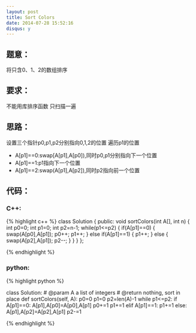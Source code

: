 ```yaml
---
layout: post
title: Sort Colors
date: 2014-07-28 15:52:16
disqus: y
---
```


## 题意：
将只含0、1、2的数组排序

## 要求：
不能用库排序函数
只扫描一遍

## 思路：
设置三个指针p0,p1,p2分别指向0,1,2的位置
遍历p1的位置
- A[p1]==0:swap[A[p1],A[p0]),同时p0,p1分别指向下一个位置
- A[p1]==1:p1指向下一个位置
- A[p1]==2:swap(A[p1],A[p2]),同时p2指向前一个位置

## 代码：

### C++:

{% highlight c++ %}
class Solution {
public:
    void sortColors(int A[], int n) {
        int p0=0;
        int p1=0;
        int p2=n-1;
        while(p1<=p2)
        {
            if(A[p1]==0)
            {
                swap(A[p0],A[p1]);
                p0++;
                p1++;
            }
            else if(A[p1]==1)
            {
                p1++;
            }
            else
            {
                swap(A[p2],A[p1]);
                p2--;
            }
        }
    }
};


 {% endhighlight %}
### python:

{% highlight python %}

class Solution:
    # @param A a list of integers
    # @return nothing, sort in place
    def sortColors(self, A):
        p0=0
        p1=0
        p2=len(A)-1
        while p1<=p2:
            if A[p1]==0:
                A[p1],A[p0]=A[p0],A[p1]
                p0+=1
                p1+=1
            elif A[p1]==1:
                p1+=1
            else:
                A[p1],A[p2]=A[p2],A[p1]
                p2-=1
        
 {% endhighlight %}
